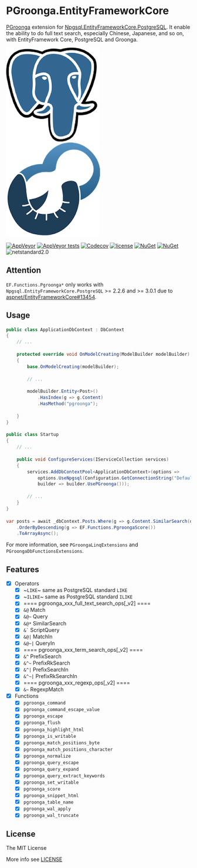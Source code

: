 # PGroonga.EntityFrameworkCore

[PGroonga](https://pgroonga.github.io) extension for [Npgsql.EntityFrameworkCore.PostgreSQL](https://github.com/npgsql/Npgsql.EntityFrameworkCore.PostgreSQL). It enable the ability to do full text search, especially Chinese, Japanese, and so on, with EntityFramework Core, PostgreSQL and Groonga.

![postgresql](postgresql.png)![pgroonga](pgroonga.png)

[![AppVeyor](https://img.shields.io/appveyor/ci/JoyMoe/pgroonga-entityframeworkcore.svg)](https://ci.appveyor.com/project/JoyMoe/pgroonga-entityframeworkcore)
[![AppVeyor tests](https://img.shields.io/appveyor/tests/JoyMoe/pgroonga-entityframeworkcore)](https://ci.appveyor.com/project/JoyMoe/pgroonga-entityframeworkcore/build/tests)
[![Codecov](https://img.shields.io/codecov/c/gh/JoyMoe/PGroonga.EntityFrameworkCore)](https://codecov.io/gh/JoyMoe/PGroonga.EntityFrameworkCore)
[![license](https://img.shields.io/github/license/JoyMoe/Base62.Net.svg)](https://github.com/JoyMoe/Base62.Net/blob/master/LICENSE)
[![NuGet](https://img.shields.io/nuget/v/PGroonga.EntityFrameworkCore.svg)](https://www.nuget.org/packages/PGroonga.EntityFrameworkCore)
[![NuGet](https://img.shields.io/nuget/vpre/PGroonga.EntityFrameworkCore.svg)](https://www.nuget.org/packages/PGroonga.EntityFrameworkCore/absoluteLatest)
![netstandard2.0](https://img.shields.io/badge/.Net-netstandard2.0-brightgreen.svg)

## Attention

`EF.Functions.Pgroonga*` only works with `Npgsql.EntityFrameworkCore.PostgreSQL` >= 2.2.6 and >= 3.0.1 due to [aspnet/EntityFrameworkCore#13454](https://github.com/aspnet/EntityFrameworkCore/issues/13454).

## Usage

```csharp
public class ApplicationDbContext : DbContext
{
    // ...

    protected override void OnModelCreating(ModelBuilder modelBuilder)
    {
        base.OnModelCreating(modelBuilder);

        // ...

        modelBuilder.Entity<Post>()
            .HasIndex(g => g.Content)
            .HasMethod("pgroonga");

    }
}

public class Startup
{
    // ...

    public void ConfigureServices(IServiceCollection services)
    {
        services.AddDbContextPool<ApplicationDbContext>(options =>
            options.UseNpgsql(Configuration.GetConnectionString("DefaultConnection"),
            builder => builder.UsePGroonga()));

        // ...
    }
}

var posts = await _dbContext.Posts.Where(g => g.Content.SimilarSearch(q))
    .OrderByDescending(g => EF.Functions.PgroongaScore())
    .ToArrayAsync();
```

For more information, see `PGroongaLinqExtensions` and `PGroongaDbFunctionsExtensions`.

## Features

* [x] Operators
  * [x] ~`LIKE`~ same as PostgreSQL standard `LIKE`
  * [x] ~`ILIKE`~ same as PostgreSQL standard `ILIKE`
  * [x] ==== pgroonga_xxx_full_text_search_ops[_v2] ====
  * [x] `&@` Match
  * [x] `&@~` Query
  * [x] `&@*` SimilarSearch
  * [x] `` &` `` ScriptQuery
  * [x] `&@|` MatchIn
  * [x] `&@~|` QueryIn
  * [x] ==== pgroonga_xxx_term_search_ops[_v2] ====
  * [x] `&^` PrefixSearch
  * [x] `&^~` PrefixRkSearch
  * [x] `&^|` PrefixSearchIn
  * [x] `&^~|` PrefixRkSearchIn
  * [x] ==== pgroonga_xxx_regexp_ops[_v2] ====
  * [x] `&~` RegexpMatch
* [x] Functions
  * [x] `pgroonga_command`
  * [x] `pgroonga_command_escape_value`
  * [x] `pgroonga_escape`
  * [x] `pgroonga_flush`
  * [x] `pgroonga_highlight_html`
  * [x] `pgroonga_is_writable`
  * [x] `pgroonga_match_positions_byte`
  * [x] `pgroonga_match_positions_character`
  * [x] `pgroonga_normalize`
  * [x] `pgroonga_query_escape`
  * [x] `pgroonga_query_expand`
  * [x] `pgroonga_query_extract_keywords`
  * [x] `pgroonga_set_writable`
  * [x] `pgroonga_score`
  * [x] `pgroonga_snippet_html`
  * [x] `pgroonga_table_name`
  * [x] `pgroonga_wal_apply`
  * [x] `pgroonga_wal_truncate`

## License

The MIT License

More info see [LICENSE](LICENSE)
